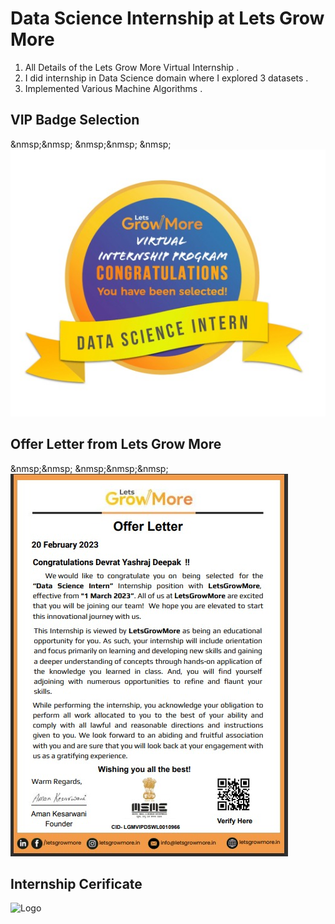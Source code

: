 # Data Science Internship at Lets Grow More

1.   All Details of the Lets Grow More Virtual Internship .
2.   I did internship in Data Science domain where I explored 3 datasets  . 
3.   Implemented Various Machine Algorithms .

## VIP Badge Selection
&nmsp;&nmsp; &nmsp;&nmsp; &nmsp;![Logo](https://github.com/yashraj9011/LGM-Data-Science-Internship/blob/main/Web%20capture_6-10-2023_16535_.jpeg)

##  Offer Letter from Lets Grow More
&nmsp;&nmsp; &nmsp;&nmsp;&nmsp; ![Logo](https://github.com/yashraj9011/LGM-Data-Science-Internship/blob/main/Web%20capture_6-10-2023_17453_.jpeg)

## Internship Cerificate 

![Logo](https://github.com/yashraj9011/IBM-Internship-TEAM-AI16-ENIGMA/blob/main/LGM%20Data%20Science%20certificate.png)   

                                         
